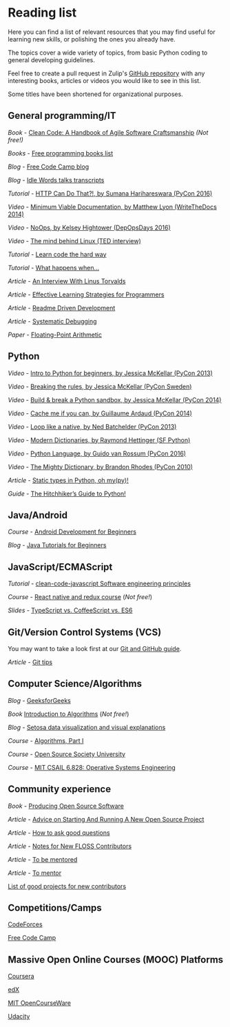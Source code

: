 # Reading list

Here you can find a list of relevant resources that you may find useful for
learning new skills, or polishing the ones you already have.

The topics cover a wide variety of topics, from basic Python coding to
general developing guidelines.

Feel free to create a pull request in Zulip's [GitHub repository](
https://github.com/zulip/zulip/) with any interesting books, articles or
videos you would like to see in this list.

Some titles have been shortened for organizational purposes.

## General programming/IT

*Book* - [Clean Code: A Handbook of Agile Software Craftsmanship][] *(Not free!)*

[Clean Code: A Handbook of Agile Software Craftsmanship]: https://www.amazon.com/Clean-Code-Handbook-Software-Craftsmanship/dp/0132350882

*Books* - [Free programming books list][]

[Free programming books list]: https://github.com/vhf/free-programming-books

*Blog* - [Free Code Camp blog][]

[Free Code Camp blog]: https://medium.freecodecamp.com

*Blog* - [Idle Words talks transcripts][]

[Idle Words talks transcripts]: http://idlewords.com/talks

*Tutorial* - [HTTP Can Do That?!, by Sumana Harihareswara (PyCon 2016)][]

[HTTP Can Do That?!, by Sumana Harihareswara (PyCon 2016)]: https://youtu.be/HsLrXt2l-kg

*Video* - [Minimum Viable Documentation, by Matthew Lyon (WriteTheDocs 2014)][]

[Minimum Viable Documentation, by Matthew Lyon (WriteTheDocs 2014)]: https://youtu.be/bEZcodengwk

*Video* - [NoOps, by Kelsey Hightower (DepOpsDays 2016)][]

[NoOps, by Kelsey Hightower (DepOpsDays 2016)]: https://youtu.be/ajT90pC3ris

*Video* - [The mind behind Linux (TED interview)][]

[The mind behind Linux (TED interview)]: https://youtu.be/o8NPllzkFhE

*Tutorial* - [Learn code the hard way][]

[Learn code the hard way]: https://learncodethehardway.org

*Tutorial* - [What happens when...][]

[What happens when...]: https://github.com/alex/what-happens-when

*Article* - [An Interview With Linus Torvalds][]

[An Interview With Linus Torvalds]: https://techcrunch.com/2012/04/19/an-interview-with-millenium-technology-prize-finalist-linus-torvalds

*Article* - [Effective Learning Strategies for Programmers][]

[Effective Learning Strategies for Programmers]: http://akaptur.com/blog/2015/10/10/effective-learning-strategies-for-programmers/

*Article* - [Readme Driven Development][]

[Readme Driven Development]: http://tom.preston-werner.com/2010/08/23/readme-driven-development.html

*Article* - [Systematic Debugging][]

[Systematic Debugging]: http://akaptur.com/blog/2013/07/24/systematic-debugging

*Paper* - [Floating-Point Arithmetic][]

[Floating-Point Arithmetic]: https://docs.oracle.com/cd/E19957-01/806-3568/ncg_goldberg.html

## Python

*Video* - [Intro to Python for beginners, by Jessica McKellar (PyCon 2013)][]

[Intro to Python for beginners, by Jessica McKellar (PyCon 2013)]: https://youtu.be/rkx5_MRAV3A

*Video* - [Breaking the rules, by Jessica McKellar (PyCon Sweden)][]

[Breaking the rules, by Jessica McKellar (PyCon Sweden)]: https://youtu.be/C0fnHhY9UOc

*Video* - [Build & break a Python sandbox, by Jessica McKellar (PyCon 2014)][]

[Build & break a Python sandbox, by Jessica McKellar (PyCon 2014)]: http://pyvideo.org/pycon-us-2014/building-and-breaking-a-python-sandbox.html

*Video* - [Cache me if you can, by Guillaume Ardaud (PyCon 2014)][]

[Cache me if you can, by Guillaume Ardaud (PyCon 2014)]: http://pyvideo.org/pycon-us-2014/cache-me-if-you-can-memcached-caching-patterns.html

*Video* - [Loop like a native, by Ned Batchelder (PyCon 2013)][]

[Loop like a native, by Ned Batchelder (PyCon 2013)]: https://youtu.be/EnSu9hHGq5o

*Video* - [Modern Dictionaries, by Raymond Hettinger (SF Python)][]

[Modern Dictionaries, by Raymond Hettinger (SF Python)]: https://youtu.be/p33CVV29OG8

*Video* - [Python Language, by Guido van Rossum (PyCon 2016)][]

[Python Language, by Guido van Rossum (PyCon 2016)]: https://youtu.be/YgtL4S7Hrwo

*Video* - [The Mighty Dictionary, by Brandon Rhodes (PyCon 2010)][]

[The Mighty Dictionary, by Brandon Rhodes (PyCon 2010)]: http://pyvideo.org/pycon-us-2010/the-mighty-dictionary-55.html

*Article* - [Static types in Python, oh my(py)!][]

[Static types in Python, oh my(py)!]: http://blog.zulip.org/2016/10/13/static-types-in-python-oh-mypy

*Guide* - [The Hitchhiker’s Guide to Python!][]

[The Hitchhiker’s Guide to Python!]: http://docs.python-guide.org/en/latest

## Java/Android

*Course* - [Android Development for Beginners][]

[Android Development for Beginners]: https://www.udacity.com/course/android-development-for-beginners--ud837

*Blog* - [Java Tutorials for Beginners][]

[Java Tutorials for Beginners]: http://www.geeksforgeeks.org/java/

## JavaScript/ECMAScript

*Tutorial* - [clean-code-javascript Software engineering principles][]

[clean-code-javascript Software engineering principles]: https://github.com/ryanmcdermott/clean-code-javascript

*Course* - [React native and redux course][]  (*Not free!*)

[React native and redux course]: https://www.udemy.com/the-complete-react-native-and-redux-course/

*Slides* - [TypeScript vs. CoffeeScript vs. ES6][]

[TypeScript vs. CoffeeScript vs. ES6]: http://www.slideshare.net/NeilGreen1/type-script-vs-coffeescript-vs-es6

## Git/Version Control Systems (VCS)

You may want to take a look first at our [Git and GitHub guide][].

[Git and GitHub guide]: ../git/index.html

*Article* - [Git tips][]

[Git tips]: http://blog.sidhant.me/os/python/git/projects/2017/01/07/Zulip-and-git.html

## Computer Science/Algorithms

*Blog* - [GeeksforGeeks][]

[GeeksforGeeks]: http://www.geeksforgeeks.org

*Book* [Introduction to Algorithms][] (*Not free!*)

[Introduction to Algorithms]: https://mitpress.mit.edu/books/introduction-algorithms

*Blog* - [Setosa data visualization and visual explanations][]

[Setosa data visualization and visual explanations]: http://setosa.io

*Course* - [Algorithms, Part I][]

[Algorithms, Part I]: https://www.coursera.org/learn/algorithms-part1

*Course* - [Open Source Society University][]

[Open Source Society University]: https://ossu.firebaseapp.com

*Course* - [MIT CSAIL 6.828: Operative Systems Engineering][]

[MIT CSAIL 6.828: Operative Systems Engineering]: https://pdos.csail.mit.edu/6.828/2016

## Community experience

*Book* - [Producing Open Source Software][]

[Producing Open Source Software]: http://producingoss.com/en/

*Article* - [Advice on Starting And Running A New Open Source Project][]

[Advice on Starting And Running A New Open Source Project]: https://www.harihareswara.net/sumana/2016/08/04/1

*Article* - [How to ask good questions][]

[How to ask good questions]: https://jvns.ca/blog/good-questions

*Article* - [Notes for New FLOSS Contributors][]

[Notes for New FLOSS Contributors]: https://www.harihareswara.net/sumana/2016/10/12/0

*Article* - [To be mentored][]

[To be mentored]: https://trueskawka.github.io/zulip/outreachy/blog/2017/01/02/to-be-mentored.html

*Article* - [To mentor][]

[To mentor]: https://trueskawka.github.io/zulip/outreachy/gci/blog/2017/01/03/to-mentor.html

[List of good projects for new contributors][]

[List of good projects for new contributors]: https://github.com/MunGell/awesome-for-beginners

## Competitions/Camps

[CodeForces][]

[CodeForces]: http://codeforces.com

[Free Code Camp][]

[Free Code Camp]: https://www.freecodecamp.com

## Massive Open Online Courses (MOOC) Platforms

[Coursera][]

[Coursera]: https://www.coursera.org

[edX][]

[edX]: https://www.edx.org

[MIT OpenCourseWare][]

[MIT OpenCourseWare]: http://ocw.mit.edu

[Udacity][]

[Udacity]: https://www.udacity.com
